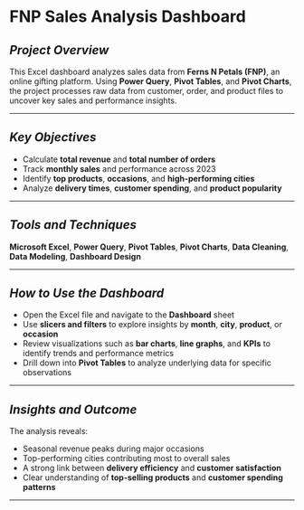 # **FNP Sales Analysis Dashboard**

## ***Project Overview***

This Excel dashboard analyzes sales data from **Ferns N Petals (FNP)**, an online gifting platform. Using **Power Query**, **Pivot Tables**, and **Pivot Charts**, the project processes raw data from customer, order, and product files to uncover key sales and performance insights.

---

## ***Key Objectives***

* Calculate **total revenue** and **total number of orders**
* Track **monthly sales** and performance across 2023
* Identify **top products**, **occasions**, and **high-performing cities**
* Analyze **delivery times**, **customer spending**, and **product popularity**

---

## ***Tools and Techniques***

**Microsoft Excel**, **Power Query**, **Pivot Tables**, **Pivot Charts**, **Data Cleaning**, **Data Modeling**, **Dashboard Design**

---

## ***How to Use the Dashboard***

* Open the Excel file and navigate to the **Dashboard** sheet
* Use **slicers and filters** to explore insights by **month**, **city**, **product**, or **occasion**
* Review visualizations such as **bar charts**, **line graphs**, and **KPIs** to identify trends and performance metrics
* Drill down into **Pivot Tables** to analyze underlying data for specific observations

---

## ***Insights and Outcome***

The analysis reveals:

* Seasonal revenue peaks during major occasions
* Top-performing cities contributing most to overall sales
* A strong link between **delivery efficiency** and **customer satisfaction**
* Clear understanding of **top-selling products** and **customer spending patterns**

---
